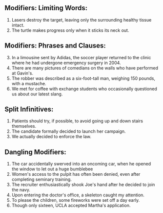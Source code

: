 ## Modifiers: Limiting Words:

1. Lasers destroy the target, leaving only the surrounding healthy tissue intact.
2. The turtle makes progress only when it sticks its neck out.

## Modifiers: Phrases and Clauses:

3. In a limousine sent by Adidas, the soccer player returned to the clinic where he had undergone emergency surgery in 2004.
4. There are many pictures of comedians on the walls who have performed at Gavin's.
5. The robber was described as a six-foot-tall man, weighing 150 pounds, with a mustache.
6. We met for coffee with exchange students who occasionally questioned us about our latest slang.

## Split Infinitives:

1. Patients should try, if possible, to avoid going up and down stairs themselves.
2. The candidate formally decided to launch her campaign.
3. We actually decided to enforce the law.

## Dangling Modifiers:

1. The car accidentally swerved into an oncoming car, when he opened the window to let out a huge bumblebee
2. Women's access to the pulpit has often been denied, even after completing seminary training.
3. The recruiter enthusiastically shook Joe's hand after he decided to join the navy.
4. Upon entering the doctor's office, a skeleton caught my attention.
5. To please the children, some fireworks were set off a day early.
6. Though only sixteen, UCLA accepted Martha's application.
